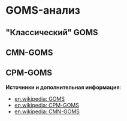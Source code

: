# GOMS-анализ

## "Классический" GOMS

## CMN-GOMS

## CPM-GOMS


**Источники и дополнительная информация**:

- [en.wikipedia: GOMS](https://en.wikipedia.org/wiki/GOMS)
- [en.wikipedia: CPM-GOMS](https://en.wikipedia.org/wiki/CPM-GOMS)
- [en.wikipedia: CMN-GOMS](https://en.wikipedia.org/wiki/CMN-GOMS)
